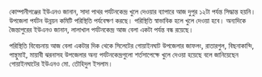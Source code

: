 কোম্পানীগঞ্জের ইউএনও জানান, সাদা পাথর পর্যটনকেন্দ্র খুলে দেওয়ার ব্যাপারে আজ দুপুর ১২টা পর্যন্ত সিদ্ধান্ত হয়নি। উপজেলা পর্যটন উন্নয়ন কমিটি পরিস্থিতি পর্যবেক্ষণ করছে। পরিস্থিতি স্বাভাবিক হলে খুলে দেওয়া হবে। অন্যদিকে জৈন্তাপুরের ইউএনও জানান, লালাখাল পর্যটনকেন্দ্র আজ বেলা একটা পর্যন্ত বন্ধ রয়েছে।

পরিস্থিতি বিবেচনায় আজ বেলা একটার দিক থেকে সিলেটের গোয়াইনঘাট উপজেলার জাফলং, রাতারগুল, বিছনাকান্দি, পান্থুমাই, মায়াবী ঝরনাসহ উপজেলার অন্য পর্যটনকেন্দ্রগুলো শর্তসাপেক্ষে খুলে দেওয়া হয়েছে বলে জানিয়েছেন গোয়াইনঘাটের ইউএনও মো. তৌহিদুল ইসলাম।
